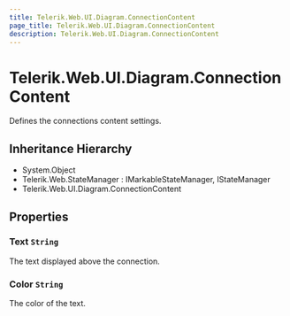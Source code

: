 ```yaml
---
title: Telerik.Web.UI.Diagram.ConnectionContent
page_title: Telerik.Web.UI.Diagram.ConnectionContent
description: Telerik.Web.UI.Diagram.ConnectionContent
---
```


# Telerik.Web.UI.Diagram.ConnectionContent

Defines the connections content settings.

## Inheritance Hierarchy

* System.Object
* Telerik.Web.StateManager : IMarkableStateManager, IStateManager
* Telerik.Web.UI.Diagram.ConnectionContent

## Properties

###  Text `String`

The text displayed above the connection.

###  Color `String`

The color of the text.

